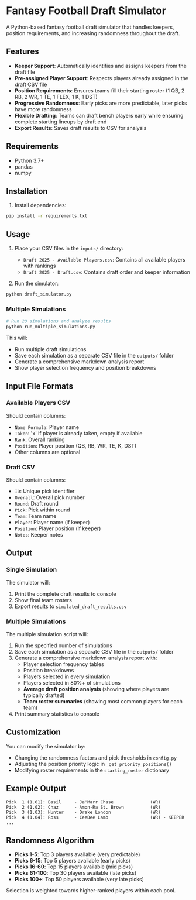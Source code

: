 # Fantasy Football Draft Simulator

A Python-based fantasy football draft simulator that handles keepers, position requirements, and increasing randomness throughout the draft.

## Features

- **Keeper Support**: Automatically identifies and assigns keepers from the draft file
- **Pre-assigned Player Support**: Respects players already assigned in the draft CSV file
- **Position Requirements**: Ensures teams fill their starting roster (1 QB, 2 RB, 2 WR, 1 TE, 1 FLEX, 1 K, 1 DST)
- **Progressive Randomness**: Early picks are more predictable, later picks have more randomness
- **Flexible Drafting**: Teams can draft bench players early while ensuring complete starting lineups by draft end
- **Export Results**: Saves draft results to CSV for analysis

## Requirements

- Python 3.7+
- pandas
- numpy

## Installation

1. Install dependencies:
```bash
pip install -r requirements.txt
```

## Usage

1. Place your CSV files in the `inputs/` directory:
   - `Draft 2025 - Available Players.csv`: Contains all available players with rankings
   - `Draft 2025 - Draft.csv`: Contains draft order and keeper information

2. Run the simulator:
```bash
python draft_simulator.py
```

### Multiple Simulations
```bash
# Run 20 simulations and analyze results
python run_multiple_simulations.py
```

This will:
- Run multiple draft simulations
- Save each simulation as a separate CSV file in the `outputs/` folder
- Generate a comprehensive markdown analysis report
- Show player selection frequency and position breakdowns

## Input File Formats

### Available Players CSV
Should contain columns:
- `Name Formula`: Player name
- `Taken`: 'x' if player is already taken, empty if available
- `Rank`: Overall ranking
- `Position`: Player position (QB, RB, WR, TE, K, DST)
- Other columns are optional

### Draft CSV
Should contain columns:
- `ID`: Unique pick identifier
- `Overall`: Overall pick number
- `Round`: Draft round
- `Pick`: Pick within round
- `Team`: Team name
- `Player`: Player name (if keeper)
- `Position`: Player position (if keeper)
- `Notes`: Keeper notes

## Output

### Single Simulation
The simulator will:
1. Print the complete draft results to console
2. Show final team rosters
3. Export results to `simulated_draft_results.csv`

### Multiple Simulations
The multiple simulation script will:
1. Run the specified number of simulations
2. Save each simulation as a separate CSV file in the `outputs/` folder
3. Generate a comprehensive markdown analysis report with:
   - Player selection frequency tables
   - Position breakdowns
   - Players selected in every simulation
   - Players selected in 80%+ of simulations
   - **Average draft position analysis** (showing where players are typically drafted)
   - **Team roster summaries** (showing most common players for each team)
4. Print summary statistics to console

## Customization

You can modify the simulator by:
- Changing the randomness factors and pick thresholds in `config.py`
- Adjusting the position priority logic in `_get_priority_positions()`
- Modifying roster requirements in the `starting_roster` dictionary

## Example Output

```
Pick  1 (1.01): Basil     - Ja'Marr Chase              (WR)
Pick  2 (1.02): Chaz      - Amon-Ra St. Brown          (WR)
Pick  3 (1.03): Hunter    - Drake London               (WR)
Pick  4 (1.04): Ross      - CeeDee Lamb                (WR) - KEEPER
...
```

## Randomness Algorithm

- **Picks 1-5**: Top 3 players available (very predictable)
- **Picks 6-15**: Top 5 players available (early picks)
- **Picks 16-60**: Top 15 players available (mid picks)
- **Picks 61-100**: Top 30 players available (late picks)
- **Picks 100+**: Top 50 players available (very late picks)

Selection is weighted towards higher-ranked players within each pool.
